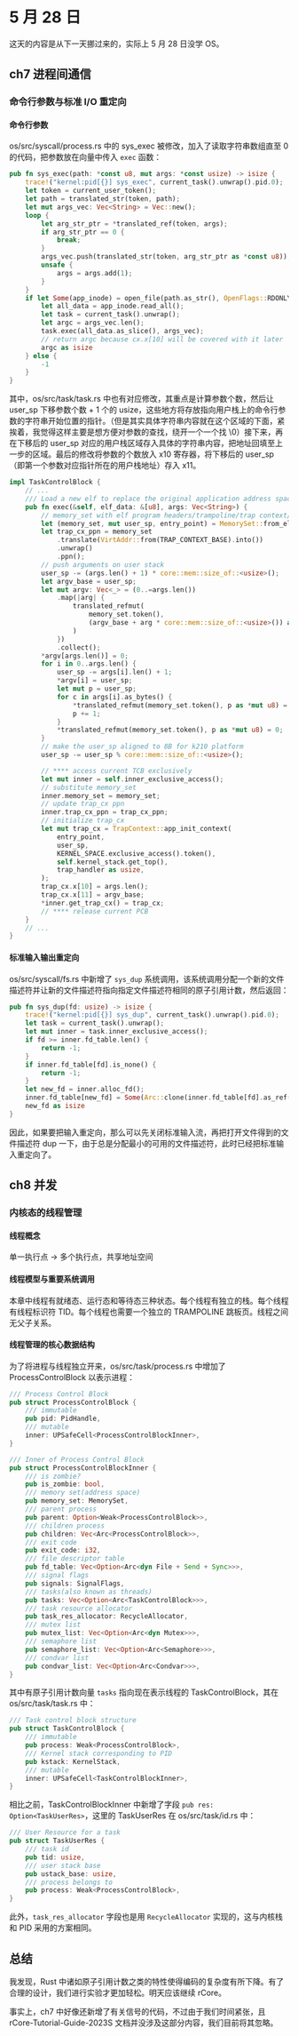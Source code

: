 # 5 月 28 日

这天的内容是从下一天挪过来的，实际上 5 月 28 日没学 OS。

## ch7 进程间通信

### 命令行参数与标准 I/O 重定向

#### 命令行参数

os/src/syscall/process.rs 中的 sys_exec 被修改，加入了读取字符串数组直至 0 的代码，把参数放在向量中传入 ```exec``` 函数：

```rust
pub fn sys_exec(path: *const u8, mut args: *const usize) -> isize {
    trace!("kernel:pid[{}] sys_exec", current_task().unwrap().pid.0);
    let token = current_user_token();
    let path = translated_str(token, path);
    let mut args_vec: Vec<String> = Vec::new();
    loop {
        let arg_str_ptr = *translated_ref(token, args);
        if arg_str_ptr == 0 {
            break;
        }
        args_vec.push(translated_str(token, arg_str_ptr as *const u8));
        unsafe {
            args = args.add(1);
        }
    }
    if let Some(app_inode) = open_file(path.as_str(), OpenFlags::RDONLY) {
        let all_data = app_inode.read_all();
        let task = current_task().unwrap();
        let argc = args_vec.len();
        task.exec(all_data.as_slice(), args_vec);
        // return argc because cx.x[10] will be covered with it later
        argc as isize
    } else {
        -1
    }
}
```

其中，os/src/task/task.rs 中也有对应修改，其重点是计算参数个数，然后让 user_sp 下移参数个数 + 1 个的 usize，这些地方将存放指向用户栈上的命令行参数的字符串开始位置的指针。（但是其实具体字符串内容就在这个区域的下面，紧挨着，我觉得这样主要是想方便对参数的查找，绕开一个一个找 \0）接下来，再在下移后的 user_sp 对应的用户栈区域存入具体的字符串内容，把地址回填至上一步的区域。最后的修改将参数的个数放入 x10 寄存器，将下移后的 user_sp（即第一个参数对应指针所在的用户栈地址）存入 x11。

```rust
impl TaskControlBlock {
    // ...
    /// Load a new elf to replace the original application address space and start execution
    pub fn exec(&self, elf_data: &[u8], args: Vec<String>) {
        // memory_set with elf program headers/trampoline/trap context/user stack
        let (memory_set, mut user_sp, entry_point) = MemorySet::from_elf(elf_data);
        let trap_cx_ppn = memory_set
            .translate(VirtAddr::from(TRAP_CONTEXT_BASE).into())
            .unwrap()
            .ppn();
        // push arguments on user stack
        user_sp -= (args.len() + 1) * core::mem::size_of::<usize>();
        let argv_base = user_sp;
        let mut argv: Vec<_> = (0..=args.len())
            .map(|arg| {
                translated_refmut(
                    memory_set.token(),
                    (argv_base + arg * core::mem::size_of::<usize>()) as *mut usize,
                )
            })
            .collect();
        *argv[args.len()] = 0;
        for i in 0..args.len() {
            user_sp -= args[i].len() + 1;
            *argv[i] = user_sp;
            let mut p = user_sp;
            for c in args[i].as_bytes() {
                *translated_refmut(memory_set.token(), p as *mut u8) = *c;
                p += 1;
            }
            *translated_refmut(memory_set.token(), p as *mut u8) = 0;
        }
        // make the user_sp aligned to 8B for k210 platform
        user_sp -= user_sp % core::mem::size_of::<usize>();

        // **** access current TCB exclusively
        let mut inner = self.inner_exclusive_access();
        // substitute memory_set
        inner.memory_set = memory_set;
        // update trap_cx ppn
        inner.trap_cx_ppn = trap_cx_ppn;
        // initialize trap_cx
        let mut trap_cx = TrapContext::app_init_context(
            entry_point,
            user_sp,
            KERNEL_SPACE.exclusive_access().token(),
            self.kernel_stack.get_top(),
            trap_handler as usize,
        );
        trap_cx.x[10] = args.len();
        trap_cx.x[11] = argv_base;
        *inner.get_trap_cx() = trap_cx;
        // **** release current PCB
    }
    // ...
}
```

#### 标准输入输出重定向

os/src/syscall/fs.rs 中新增了 ```sys_dup``` 系统调用，该系统调用分配一个新的文件描述符并让新的文件描述符指向指定文件描述符相同的原子引用计数，然后返回：

```rust
pub fn sys_dup(fd: usize) -> isize {
	trace!("kernel:pid[{}] sys_dup", current_task().unwrap().pid.0);
    let task = current_task().unwrap();
    let mut inner = task.inner_exclusive_access();
    if fd >= inner.fd_table.len() {
        return -1;
    }
    if inner.fd_table[fd].is_none() {
        return -1;
    }
    let new_fd = inner.alloc_fd();
    inner.fd_table[new_fd] = Some(Arc::clone(inner.fd_table[fd].as_ref().unwrap()));
    new_fd as isize
}
```

因此，如果要把输入重定向，那么可以先关闭标准输入流，再把打开文件得到的文件描述符 dup 一下，由于总是分配最小的可用的文件描述符，此时已经把标准输入重定向了。

## ch8 并发

### 内核态的线程管理

#### 线程概念

单一执行点 -> 多个执行点，共享地址空间

#### 线程模型与重要系统调用

本章中线程有就绪态、运行态和等待态三种状态。每个线程有独立的栈。每个线程有线程标识符 TID。每个线程也需要一个独立的 TRAMPOLINE 跳板页。线程之间无父子关系。

#### 线程管理的核心数据结构

为了将进程与线程独立开来，os/src/task/process.rs 中增加了 ProcessControlBlock 以表示进程：

```rust
/// Process Control Block
pub struct ProcessControlBlock {
    /// immutable
    pub pid: PidHandle,
    /// mutable
    inner: UPSafeCell<ProcessControlBlockInner>,
}

/// Inner of Process Control Block
pub struct ProcessControlBlockInner {
    /// is zombie?
    pub is_zombie: bool,
    /// memory set(address space)
    pub memory_set: MemorySet,
    /// parent process
    pub parent: Option<Weak<ProcessControlBlock>>,
    /// children process
    pub children: Vec<Arc<ProcessControlBlock>>,
    /// exit code
    pub exit_code: i32,
    /// file descriptor table
    pub fd_table: Vec<Option<Arc<dyn File + Send + Sync>>>,
    /// signal flags
    pub signals: SignalFlags,
    /// tasks(also known as threads)
    pub tasks: Vec<Option<Arc<TaskControlBlock>>>,
    /// task resource allocator
    pub task_res_allocator: RecycleAllocator,
    /// mutex list
    pub mutex_list: Vec<Option<Arc<dyn Mutex>>>,
    /// semaphore list
    pub semaphore_list: Vec<Option<Arc<Semaphore>>>,
    /// condvar list
    pub condvar_list: Vec<Option<Arc<Condvar>>>,
}
```

其中有原子引用计数向量 ```tasks``` 指向现在表示线程的 TaskControlBlock，其在 os/src/task/task.rs 中：

```rust
/// Task control block structure
pub struct TaskControlBlock {
    /// immutable
    pub process: Weak<ProcessControlBlock>,
    /// Kernel stack corresponding to PID
    pub kstack: KernelStack,
    /// mutable
    inner: UPSafeCell<TaskControlBlockInner>,
}
```

相比之前，TaskControlBlockInner 中新增了字段 ```pub res: Option<TaskUserRes>```，这里的 TaskUserRes 在 os/src/task/id.rs 中：

```rust
/// User Resource for a task
pub struct TaskUserRes {
    /// task id
    pub tid: usize,
    /// user stack base
    pub ustack_base: usize,
    /// process belongs to
    pub process: Weak<ProcessControlBlock>,
}
```

此外，```task_res_allocator``` 字段也是用 ```RecycleAllocator``` 实现的，这与内核栈和 PID 采用的方案相同。

## 总结

我发现，Rust 中诸如原子引用计数之类的特性使得编码的复杂度有所下降。有了合理的设计，我们进行实验才更加轻松。明天应该继续 rCore。

事实上，ch7 中好像还新增了有关信号的代码，不过由于我们时间紧张，且 rCore-Tutorial-Guide-2023S 文档并没涉及这部分内容，我们目前将其忽略。